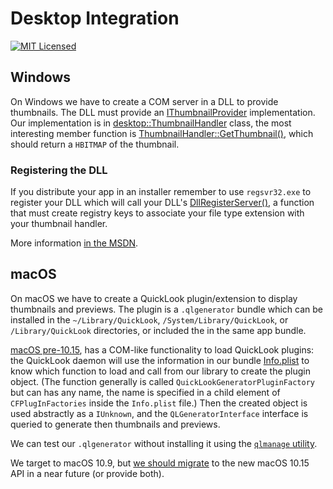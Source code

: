 # Desktop Integration

[![MIT Licensed](https://img.shields.io/badge/license-MIT-blue.svg)](LICENSE.txt)

## Windows

On Windows we have to create a COM server in a DLL to provide
thumbnails. The DLL must provide an
[IThumbnailProvider](https://msdn.microsoft.com/en-us/library/windows/desktop/bb774614.aspx)
implementation. Our implementation is in
[desktop::ThumbnailHandler](win/thumbnail_handler.h) class, the most
interesting member function is
[ThumbnailHandler::GetThumbnail()](win/thumbnail_handler.cpp),
which should return a `HBITMAP` of the thumbnail.

### Registering the DLL

If you distribute your app in an installer remember to use
`regsvr32.exe` to register your DLL which will call your DLL's
[DllRegisterServer()](win/dllmain.cpp), a function that must
create registry keys to associate your file type extension with
your thumbnail handler.

More information [in the MSDN](https://msdn.microsoft.com/en-us/library/windows/desktop/cc144118.aspx).

## macOS

On macOS we have to create a QuickLook plugin/extension to display
thumbnails and previews. The plugin is a `.qlgenerator` bundle which
can be installed in the `~/Library/QuickLook`,
`/System/Library/QuickLook`, or `/Library/QuickLook` directories, or
included the in the same app bundle.

[macOS pre-10.15](https://developer.apple.com/documentation/quicklook/previews_or_thumbnail_images_for_macos_10_14_or_earlier?language=objc),
has a COM-like functionality to load QuickLook plugins: the QuickLook
daemon will use the information in our bundle
[Info.plist](osx/Info.plist) to know which function to load and call
from our library to create the plugin object. (The function generally
is called `QuickLookGeneratorPluginFactory` but can has any name, the
name is specified in a child element of `CFPlugInFactories` inside the
`Info.plist` file.) Then the created object is used abstractly as a
`IUnknown`, and the `QLGeneratorInterface` interface is queried to
generate then thumbnails and previews.

We can test our `.qlgenerator` without installing it using the
[`qlmanage` utility](https://developer.apple.com/library/archive/documentation/UserExperience/Conceptual/Quicklook_Programming_Guide/Articles/QLDebugTest.html).

We target to macOS 10.9, but [we should migrate](https://developer.apple.com/videos/play/wwdc2019/719?time=944)
to the new macOS 10.15 API in a near future (or provide both).
